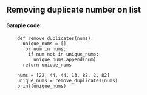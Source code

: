 ## Removing duplicate number on list

#### Sample code:

        def remove_duplicates(nums):
          unique_nums = []
          for num in nums:
            if num not in unique_nums:
              unique_nums.append(num)
          return unique_nums

        nums = [22, 44, 44, 13, 82, 2, 82]
        unique_nums = remove_duplicates(nums)
        print(unique_nums)
              
